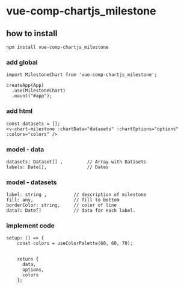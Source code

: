 # vue-comp-chartjs_milestone

## how to install

```
npm install vue-comp-chartjs_milestone
```

### add global

```
import MilestoneChart from 'vue-comp-chartjs_milestone';

createApp(App)
  .use(MilestoneChart)
  .mount("#app");

```

### add html

```
const datasets = [];
<v-chart-milestone :chartData="datasets" :chartOptions="options" :colors="colors" />
```

### model - data

```
datasets: Dataset[] ,         // Array with Datasets
labels: Date[],               // Dates
```

### model - datasets

```
label: string ,          // description of milestone
fill: any,               // fill to bottom
borderColor: string,     // color of line
data?: Date[]            // data for each label.
```

### implement code

```
setup: () => {
    const colors = useColorPalette(60, 60, 70);


    return {
      data,
      options,
      colors
    };
```
